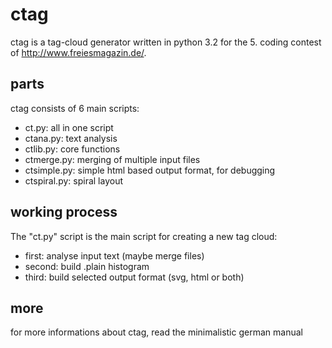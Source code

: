 ctag
====
ctag is a tag-cloud generator written in python 3.2 for the 5. coding contest of http://www.freiesmagazin.de/.

parts
-----
ctag consists of 6 main scripts:

* ct.py: all in one script
* ctana.py: text analysis
* ctlib.py: core functions
* ctmerge.py: merging of multiple input files
* ctsimple.py: simple html based output format, for debugging
* ctspiral.py: spiral layout

working process
---------------
The "ct.py" script is the main script for creating a new tag cloud:

* first: analyse input text (maybe merge files)
* second: build .plain histogram
* third: build selected output format (svg, html or both)

more
----
for more informations about ctag, read the minimalistic german manual
